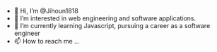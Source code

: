 - 👋 Hi, I’m @Jihoun1818
- 👀 I’m interested in web engineering and software applications. 
- 🌱 I’m currently learning Javascript, pursuing a career as a software engineer
- 📫 How to reach me ...

<!---
Jihoun1818/Jihoun1818 is a ✨ special ✨ repository because its `README.md` (this file) appears on your GitHub profile.
You can click the Preview link to take a look at your changes.
--->
